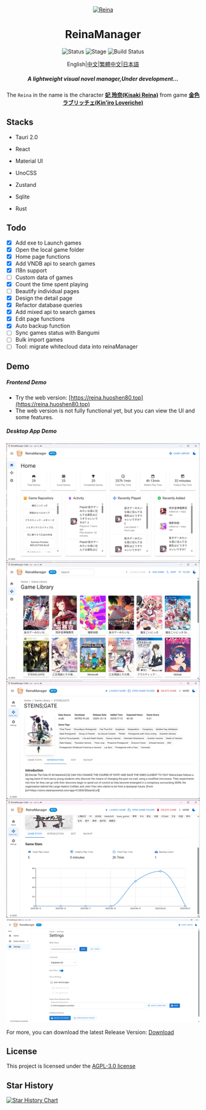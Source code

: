 <div align="center">
  <div style="width:200px">
    <a href="https://vndb.org/c64303">
      <img src="src-tauri/icons/reina.png" alt="Reina">
    </a>
  </div>

<h1>ReinaManager</h1>

![Status](https://img.shields.io/badge/status-active-brightgreen) ![Stage](https://img.shields.io/badge/stage-beta-blue) ![Build Status](https://github.com/huoshen80/ReinaManager/actions/workflows/build.yml/badge.svg)

<p align="center">English|<a href="./README.zh_CN.md">中文</a>|<a href="./README.zh_TW.md">繁體中文</a>|<a href="./README.ja_JP.md">日本語</a></p>

<h5>A lightweight visual novel manager,Under development...</h5>

The `Reina` in the name is the character <a href="https://vndb.org/c64303"><b>妃 玲奈(Kisaki Reina)</b></a> from game <a href="https://vndb.org/v21852"><b>金色ラブリッチェ(Kin'iro Loveriche)</b></a>

</div>

## Stacks

- Tauri 2.0

- React

- Material UI

- UnoCSS

- Zustand

- Sqlite

- Rust

## Todo

- [x] Add exe to Launch games
- [x] Open the local game folder
- [x] Home page functions
- [x] Add VNDB api to search games
- [x] I18n support
- [ ] Custom data of games
- [x] Count the time spent playing
- [ ] Beautify individual pages
- [x] Design the detail page
- [x] Refactor database queries
- [x] Add mixed api to search games
- [x] Edit page functions
- [x] Auto backup function
- [ ] Sync games status with Bangumi
- [ ] Bulk import games
- [ ] Tool: migrate whitecloud data into reinaManager

## Demo
##### Frontend Demo
- Try the web version: [https://reina.huoshen80.top](https://reina.huoshen80.top)
- The web version is not fully functional yet, but you can view the UI and some features.

##### Desktop App Demo

![Home](screenshots/home.png)
![Library](screenshots/library.png)
![Detail](screenshots/detail.png)
![Stats](screenshots/stats.png)
![Setting](screenshots/setting.png)

For more, you can download the latest Release Version: [Download](https://github.com/huoshen80/ReinaManager/releases)

## License

This project is licensed under the [AGPL-3.0 license](https://github.com/huoshen80/ReinaManager#AGPL-3.0-1-ov-file)

## Star History

[![Star History Chart](https://api.star-history.com/svg?repos=huoshen80/ReinaManager&type=Date)](https://star-history.com/#huoshen80/ReinaManager&Date)


